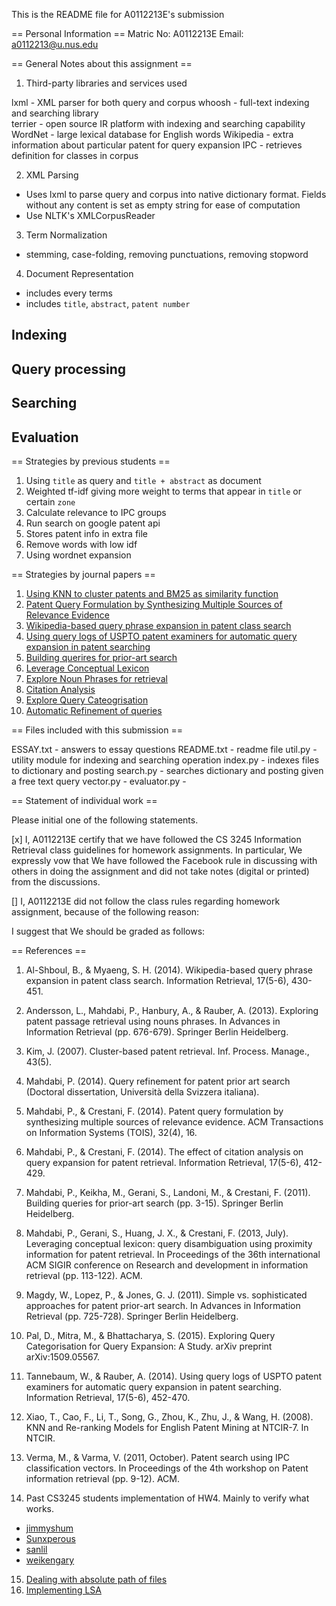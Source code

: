This is the README file for A0112213E's submission

== Personal Information ==
Matric No: A0112213E
Email: a0112213@u.nus.edu

== General Notes about this assignment ==

1. Third-party libraries and services used

lxml		- XML parser for both query and corpus 
whoosh		- full-text indexing and searching library  
terrier 	- open source IR platform with indexing and searching capability
WordNet		- large lexical database for English words
Wikipedia	- extra information about particular patent for query expansion
IPC			- retrieves definition for classes in corpus

2. XML Parsing

 - Uses lxml to parse query and corpus into native dictionary format. Fields without 
any content is set as empty string for ease of computation
 - Use NLTK's XMLCorpusReader 


3. Term Normalization 

 - stemming, case-folding, removing punctuations, removing stopword

4. Document Representation

 - includes every terms 
 - includes `title`, `abstract`, `patent number` 

## Indexing 
## Query processing 
## Searching
## Evaluation

== Strategies by previous students ==

1. Using `title` as query and `title + abstract` as document 
2. Weighted tf-idf giving more weight to terms that appear in `title` or certain `zone`
3. Calculate relevance to IPC groups
4. Run search on google patent api 
5. Stores patent info in extra file 
6. Remove words with low idf 
7. Using wordnet expansion 

== Strategies by journal papers == 

1. [Using KNN to cluster patents and BM25 as similarity function](https://drive.google.com/open?id=0B8rRUzf-5h4fbnI1d3Z2ak81aGc)
2. [Patent Query Formulation by Synthesizing Multiple Sources of Relevance Evidence](https://drive.google.com/drive/folders/0B8rRUzf-5h4fcjhFa0xHV3RIVlU)
3. [Wikipedia-based query phrase expansion in patent class search](https://drive.google.com/drive/folders/0B8rRUzf-5h4fcjhFa0xHV3RIVlU)
4. [Using query logs of USPTO patent examiners for automatic query expansion in patent searching](https://drive.google.com/drive/folders/0B8rRUzf-5h4fcjhFa0xHV3RIVlU)
5. [Building querires for prior-art search](https://drive.google.com/drive/folders/0B8rRUzf-5h4fcjhFa0xHV3RIVlU)
6. [Leverage Conceptual Lexicon](https://drive.google.com/drive/folders/0B8rRUzf-5h4fcjhFa0xHV3RIVlU)
7. [Explore Noun Phrases for retrieval](https://drive.google.com/drive/folders/0B8rRUzf-5h4fcjhFa0xHV3RIVlU)
8. [Citation Analysis](https://drive.google.com/drive/folders/0B8rRUzf-5h4fcjhFa0xHV3RIVlU)
9. [Explore Query Cateogrisation](https://drive.google.com/drive/folders/0B8rRUzf-5h4fcjhFa0xHV3RIVlU)
10. [Automatic Refinement of queries](https://drive.google.com/drive/folders/0B8rRUzf-5h4fcjhFa0xHV3RIVlU)

== Files included with this submission ==

ESSAY.txt		 - answers to essay questions
README.txt		 - readme file
util.py 	     - utility module for indexing and searching operation
index.py 	     - indexes files to dictionary and posting 
search.py        - searches dictionary and posting given a free text query
vector.py		 -
evaluator.py	 - 

== Statement of individual work ==

Please initial one of the following statements.

[x] I, A0112213E certify that we have followed the CS 3245 Information
Retrieval class guidelines for homework assignments.  In particular, We
expressly vow that We have followed the Facebook rule in discussing
with others in doing the assignment and did not take notes (digital or
printed) from the discussions.  

[] I, A0112213E did not follow the class rules regarding homework
assignment, because of the following reason:

I suggest that We should be graded as follows:

== References ==

1. Al-Shboul, B., & Myaeng, S. H. (2014). Wikipedia-based query phrase expansion in patent class search. Information Retrieval, 17(5-6), 430-451.

2. Andersson, L., Mahdabi, P., Hanbury, A., & Rauber, A. (2013). Exploring patent passage retrieval using nouns phrases. In Advances in Information Retrieval (pp. 676-679). Springer Berlin Heidelberg.

3. Kim, J. (2007). Cluster-based patent retrieval. Inf. Process. Manage., 43(5).

4. Mahdabi, P. (2014). Query refinement for patent prior art search (Doctoral dissertation, Università della Svizzera italiana).

5. Mahdabi, P., & Crestani, F. (2014). Patent query formulation by synthesizing multiple sources of relevance evidence. ACM Transactions on Information Systems (TOIS), 32(4), 16.

6. Mahdabi, P., & Crestani, F. (2014). The effect of citation analysis on query expansion for patent retrieval. Information Retrieval, 17(5-6), 412-429.

7. Mahdabi, P., Keikha, M., Gerani, S., Landoni, M., & Crestani, F. (2011). Building queries for prior-art search (pp. 3-15). Springer Berlin Heidelberg.

8. Mahdabi, P., Gerani, S., Huang, J. X., & Crestani, F. (2013, July). Leveraging conceptual lexicon: query disambiguation using proximity information for patent retrieval. In Proceedings of the 36th international ACM SIGIR conference on Research and development in information retrieval (pp. 113-122). ACM.

9. Magdy, W., Lopez, P., & Jones, G. J. (2011). Simple vs. sophisticated approaches for patent prior-art search. In Advances in Information Retrieval (pp. 725-728). Springer Berlin Heidelberg.

10. Pal, D., Mitra, M., & Bhattacharya, S. (2015). Exploring Query Categorisation for Query Expansion: A Study. arXiv preprint arXiv:1509.05567.

11. Tannebaum, W., & Rauber, A. (2014). Using query logs of USPTO patent examiners for automatic query expansion in patent searching. Information Retrieval, 17(5-6), 452-470.

12. Xiao, T., Cao, F., Li, T., Song, G., Zhou, K., Zhu, J., & Wang, H. (2008). KNN and Re-ranking Models for English Patent Mining at NTCIR-7. In NTCIR.

13. Verma, M., & Varma, V. (2011, October). Patent search using IPC classification vectors. In Proceedings of the 4th workshop on Patent information retrieval (pp. 9-12). ACM.

14. Past CS3245 students implementation of HW4. Mainly to verify what works.
 - [jimmyshum](https://github.com/jimmyshum/CS3245/tree/master/A4)
 - [Sunxperous](https://github.com/Sunxperous/cs3245_hw4)
 - [sanlil](https://github.com/Sunxperous/cs3245_hw4)
 - [weikengary](https://github.com/weikengary/CS3245PatentSearchEngine/blob/master/search.py)

15. [Dealing with absolute path of files](http://stackoverflow.com/questions/9816816/relative-and-absolute-paths-of-all-files)
16. [Implementing LSA](http://blog.josephwilk.net/projects/latent-semantic-analysis-in-python.html)
